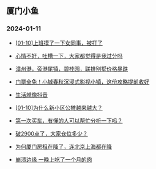 ## 厦门小鱼 
### 2024-01-11

+ [[01-10]上班摸了一下女同事，被打了](http://bbs.xmfish.com/read-htm-tid-18133221.html)

+ [心情不好，吐槽一下，大家都觉得是我过分吗](http://bbs.xmfish.com/read-htm-tid-18133100.html)

+ [漳州港，旁港尾镇，碧桂园，联排别墅价格暴跌](http://bbs.xmfish.com/read-htm-tid-18133089.html)

+ [门票全免！小城春秋沉浸式影视小镇，这份攻略提前收好](http://bbs.xmfish.com/read-htm-tid-18133236.html)

+ [生活就像抖音](http://bbs.xmfish.com/read-htm-tid-18133114.html)

+ [[01-10]为什么新小区公摊越来越大？](http://bbs.xmfish.com/read-htm-tid-18133300.html)

+ [第一次买车，有懂的人可以帮忙分析一下吗？](http://bbs.xmfish.com/read-htm-tid-18133290.html)

+ [破2900点了，大家仓位多少？](http://bbs.xmfish.com/read-htm-tid-18133332.html)

+ [为何厦门房租在降了，连北京上海都在降](http://bbs.xmfish.com/read-htm-tid-18133227.html)

+ [崩溃边缘 一晚上吃了一个月的肉](http://bbs.xmfish.com/read-htm-tid-18133297.html)

